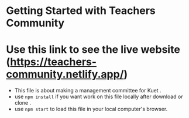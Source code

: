 # Getting Started with Teachers Community

# Use this link to see the live website (https://teachers-community.netlify.app/)

* This file is about making a management committee for Kuet .
* use  `npm install` if you want work on this file locally after download or clone .
* use `npm start` to load this file in your local computer's browser.